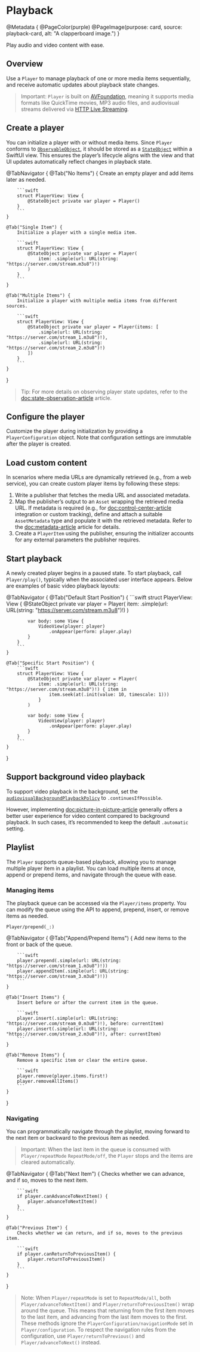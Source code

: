 # Playback

@Metadata {
    @PageColor(purple)
    @PageImage(purpose: card, source: playback-card, alt: "A clapperboard image.")
}

Play audio and video content with ease.

## Overview

Use a ``Player`` to manage playback of one or more media items sequentially, and receive automatic updates about playback state changes.

> Important: ``Player`` is built on [AVFoundation](https://developer.apple.com/documentation/avfoundation), meaning it supports media formats like QuickTime movies, MP3 audio files, and audiovisual streams delivered via [HTTP Live Streaming](https://developer.apple.com/documentation/http-live-streaming/hls-authoring-specification-for-apple-devices).

## Create a player

You can initialize a player with or without media items. Since ``Player`` conforms to [`ObservableObject`](https://developer.apple.com/documentation/combine/observableobject), it should be stored as a [`StateObject`](https://developer.apple.com/documentation/swiftui/stateobject) within a SwiftUI view. This ensures the player’s lifecycle aligns with the view and that UI updates automatically reflect changes in playback state.

@TabNavigator {
    @Tab("No Items") {
        Create an empty player and add items later as needed.

        ```swift
        struct PlayerView: View {
            @StateObject private var player = Player()
        }
        ```
    }

    @Tab("Single Item") {
        Initialize a player with a single media item.

        ```swift
        struct PlayerView: View {
            @StateObject private var player = Player(
                item: .simple(url: URL(string: "https://server.com/stream.m3u8")!)
            )
        }
        ```
    }

    @Tab("Multiple Items") {
        Initialize a player with multiple media items from different sources.

        ```swift
        struct PlayerView: View {
            @StateObject private var player = Player(items: [
                .simple(url: URL(string: "https://server.com/stream_1.m3u8")!),
                .simple(url: URL(string: "https://server.com/stream_2.m3u8")!)
            ])
        }
        ```
    }
}

> Tip: For more details on observing player state updates, refer to the <doc:state-observation-article> article.

## Configure the player

Customize the player during initialization by providing a ``PlayerConfiguration`` object. Note that configuration settings are immutable after the player is created.

## Load custom content

In scenarios where media URLs are dynamically retrieved (e.g., from a web service), you can create custom player items by following these steps:

1. Write a publisher that fetches the media URL and associated metadata.
2. Map the publisher’s output to an ``Asset`` wrapping the retrieved media URL. If metadata is required (e.g., for <doc:control-center-article> integration or custom tracking), define and attach a suitable ``AssetMetadata`` type and populate it with the retrieved metadata. Refer to the <doc:metadata-article> article for details.
3. Create a ``PlayerItem`` using the publisher, ensuring the initializer accounts for any external parameters the publisher requires.

## Start playback

A newly created player begins in a paused state. To start playback, call ``Player/play()``, typically when the associated user interface appears. Below are examples of basic video playback layouts:

<!-- markdownlint-disable MD034 -->
@TabNavigator {
    @Tab("Default Start Position") {
        ```swift
        struct PlayerView: View {
            @StateObject private var player = Player(
                item: .simple(url: URL(string: "https://server.com/stream.m3u8")!)
            )

            var body: some View {
                VideoView(player: player)
                    .onAppear(perform: player.play)
            }
        }
        ```
    }

    @Tab("Specific Start Position") {
        ```swift
        struct PlayerView: View {
            @StateObject private var player = Player(
                item: .simple(url: URL(string: "https://server.com/stream.m3u8")!) { item in
                    item.seek(at(.init(value: 10, timescale: 1)))
                }
            )

            var body: some View {
                VideoView(player: player)
                    .onAppear(perform: player.play)
            }
        }
        ```
    }
}
<!-- markdownlint-restore -->

## Support background video playback

To support video playback in the background, set the [`audiovisualBackgroundPlaybackPolicy`](https://developer.apple.com/documentation/avfoundation/avplayer/3787548-audiovisualbackgroundplaybackpol) to `.continuesIfPossible`.

However, implementing <doc:picture-in-picture-article> generally offers a better user experience for video content compared to background playback. In such cases, it’s recommended to keep the default `.automatic` setting.

## Playlist

The ``Player`` supports queue-based playback, allowing you to manage multiple player item in a playlist. You can load multiple items at once, append or prepend items, and navigate through the queue with ease.

### Managing items

The playback queue can be accessed via the ``Player/items`` property. You can modify the queue using the API to append, prepend, insert, or remove items as needed.

``Player/prepend(_:)``

@TabNavigator {
    @Tab("Append/Prepend Items") {
        Add new items to the front or back of the queue.

        ```swift
        player.prepend(.simple(url: URL(string: "https://server.com/stream_1.m3u8")!))
        player.appendItem(.simple(url: URL(string: "https://server.com/stream_3.m3u8")!))
        ```
    }
    
    @Tab("Insert Items") {
        Insert before or after the current item in the queue.

        ```swift
        player.insert(.simple(url: URL(string: "https://server.com/stream_0.m3u8")!), before: currentItem)
        player.insert(.simple(url: URL(string: "https://server.com/stream_2.m3u8")!), after: currentItem)
        ```
    }
    
    @Tab("Remove Items") {
        Remove a specific item or clear the entire queue.

        ```swift
        player.remove(player.items.first!)
        player.removeAllItems()
        ```
    }
}

### Navigating

You can programmatically navigate through the playlist, moving forward to the next item or backward to the previous item as needed.

> Important: When the last item in the queue is consumed with ``Player/repeatMode`` ``RepeatMode/off``, the ``Player`` stops and the items are cleared automatically.

@TabNavigator {
    @Tab("Next Item") {
        Checks whether we can advance, and if so, moves to the next item.

        ```swift
        if player.canAdvanceToNextItem() {
            player.advanceToNextItem()
        }
        ```
    }
    
    @Tab("Previous Item") {
        Checks whether we can return, and if so, moves to the previous item.

        ```swift
        if player.canReturnToPreviousItem() {
            player.returnToPreviousItem()
        }
        ```
    }
}

> Note: When ``Player/repeatMode`` is set to ``RepeatMode/all``, both ``Player/advanceToNextItem()`` and ``Player/returnToPreviousItem()`` wrap around the queue. This means that returning from the first item moves to the last item, and advancing from the last item moves to the first. These methods ignore the ``PlayerConfiguration/navigationMode`` set in ``Player/configuration``. To respect the navigation rules from the configuration, use ``Player/returnToPrevious()`` and ``Player/advanceToNext()`` instead.
